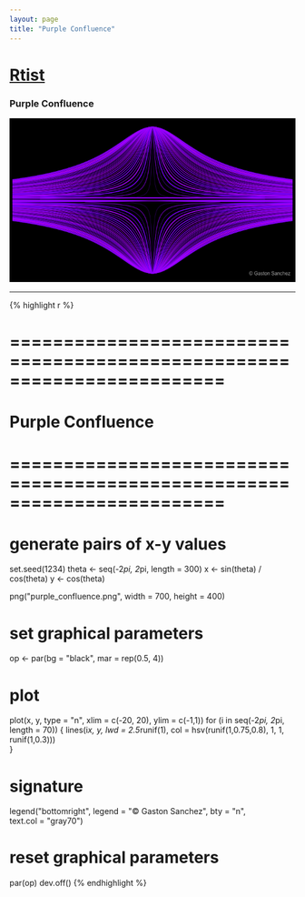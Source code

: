```yaml
---
layout: page
title: "Purple Confluence"
---
```


# [Rtist](/Rtist) 

### Purple Confluence 

![Purple Confluence](../images/purple_confluence.png) 

-----

{% highlight r %} 
# ======================================================================== 
# Purple Confluence 
# ======================================================================== 
# generate pairs of x-y values 
set.seed(1234) 
theta <- seq(-2*pi, 2*pi, length = 300) 
x <- sin(theta) / cos(theta) 
y <- cos(theta)  
 
 
png("purple_confluence.png", width = 700, height = 400) 
# set graphical parameters 
op <- par(bg = "black", mar = rep(0.5, 4)) 
# plot 
plot(x, y, type = "n", xlim = c(-20, 20), ylim = c(-1,1)) 
for (i in seq(-2*pi, 2*pi, length = 70)) { 
  lines(i*x, y, lwd = 2.5*runif(1), 
        col = hsv(runif(1,0.75,0.8), 1, 1, runif(1,0.3)))		 
} 
# signature 
legend("bottomright", legend = "© Gaston Sanchez", bty = "n",  
       text.col = "gray70") 
# reset graphical parameters 
par(op) 
dev.off() 
{% endhighlight %} 
